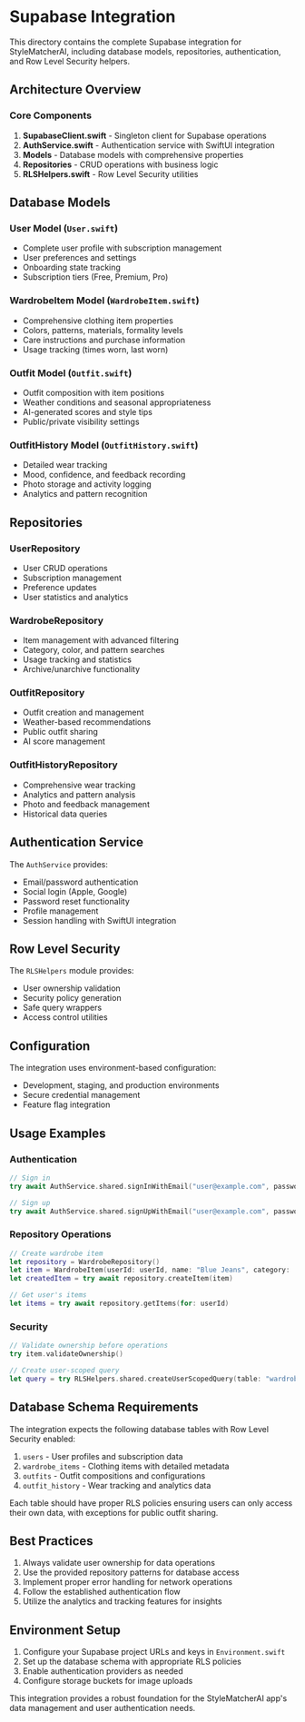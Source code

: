 # Supabase Integration

This directory contains the complete Supabase integration for StyleMatcherAI, including database models, repositories, authentication, and Row Level Security helpers.

## Architecture Overview

### Core Components

1. **SupabaseClient.swift** - Singleton client for Supabase operations
2. **AuthService.swift** - Authentication service with SwiftUI integration
3. **Models** - Database models with comprehensive properties
4. **Repositories** - CRUD operations with business logic
5. **RLSHelpers.swift** - Row Level Security utilities

## Database Models

### User Model (`User.swift`)
- Complete user profile with subscription management
- User preferences and settings
- Onboarding state tracking
- Subscription tiers (Free, Premium, Pro)

### WardrobeItem Model (`WardrobeItem.swift`)
- Comprehensive clothing item properties
- Colors, patterns, materials, formality levels
- Care instructions and purchase information
- Usage tracking (times worn, last worn)

### Outfit Model (`Outfit.swift`)
- Outfit composition with item positions
- Weather conditions and seasonal appropriateness
- AI-generated scores and style tips
- Public/private visibility settings

### OutfitHistory Model (`OutfitHistory.swift`)
- Detailed wear tracking
- Mood, confidence, and feedback recording
- Photo storage and activity logging
- Analytics and pattern recognition

## Repositories

### UserRepository
- User CRUD operations
- Subscription management
- Preference updates
- User statistics and analytics

### WardrobeRepository
- Item management with advanced filtering
- Category, color, and pattern searches
- Usage tracking and statistics
- Archive/unarchive functionality

### OutfitRepository
- Outfit creation and management
- Weather-based recommendations
- Public outfit sharing
- AI score management

### OutfitHistoryRepository
- Comprehensive wear tracking
- Analytics and pattern analysis
- Photo and feedback management
- Historical data queries

## Authentication Service

The `AuthService` provides:
- Email/password authentication
- Social login (Apple, Google)
- Password reset functionality
- Profile management
- Session handling with SwiftUI integration

## Row Level Security

The `RLSHelpers` module provides:
- User ownership validation
- Security policy generation
- Safe query wrappers
- Access control utilities

## Configuration

The integration uses environment-based configuration:
- Development, staging, and production environments
- Secure credential management
- Feature flag integration

## Usage Examples

### Authentication
```swift
// Sign in
try await AuthService.shared.signInWithEmail("user@example.com", password: "password")

// Sign up
try await AuthService.shared.signUpWithEmail("user@example.com", password: "password")
```

### Repository Operations
```swift
// Create wardrobe item
let repository = WardrobeRepository()
let item = WardrobeItem(userId: userId, name: "Blue Jeans", category: .bottoms)
let createdItem = try await repository.createItem(item)

// Get user's items
let items = try await repository.getItems(for: userId)
```

### Security
```swift
// Validate ownership before operations
try item.validateOwnership()

// Create user-scoped query
let query = try RLSHelpers.shared.createUserScopedQuery(table: "wardrobe_items")
```

## Database Schema Requirements

The integration expects the following database tables with Row Level Security enabled:

1. `users` - User profiles and subscription data
2. `wardrobe_items` - Clothing items with detailed metadata
3. `outfits` - Outfit compositions and configurations
4. `outfit_history` - Wear tracking and analytics data

Each table should have proper RLS policies ensuring users can only access their own data, with exceptions for public outfit sharing.

## Best Practices

1. Always validate user ownership for data operations
2. Use the provided repository patterns for database access
3. Implement proper error handling for network operations
4. Follow the established authentication flow
5. Utilize the analytics and tracking features for insights

## Environment Setup

1. Configure your Supabase project URLs and keys in `Environment.swift`
2. Set up the database schema with appropriate RLS policies
3. Enable authentication providers as needed
4. Configure storage buckets for image uploads

This integration provides a robust foundation for the StyleMatcherAI app's data management and user authentication needs.